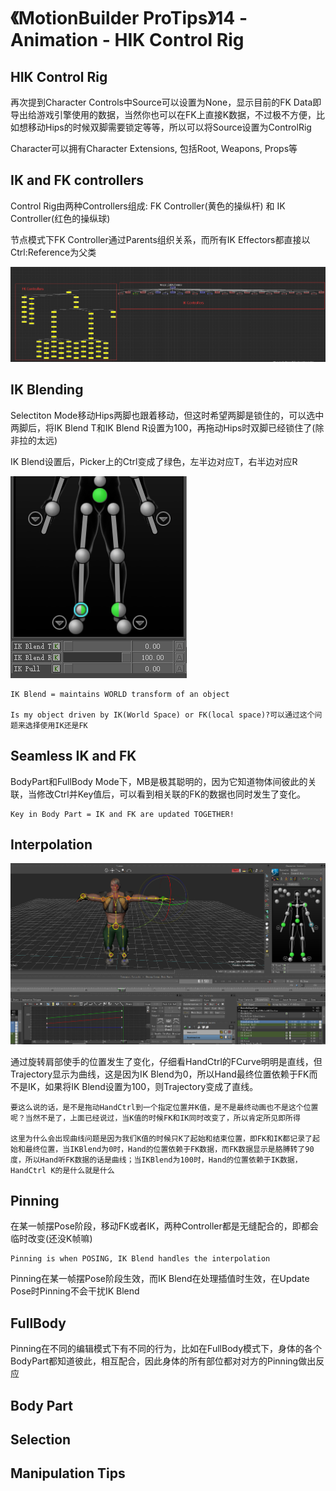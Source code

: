 # 《MotionBuilder ProTips》14 - Animation - HIK Control Rig

<!-- ![Menu](./MotionBuilderProTips14/Menu.png) -->

## HIK Control Rig

再次提到Character Controls中Source可以设置为None，显示目前的FK Data即导出给游戏引擎使用的数据，当然你也可以在FK上直接K数据，不过极不方便，比如想移动Hips的时候双脚需要锁定等等，所以可以将Source设置为ControlRig

Character可以拥有Character Extensions, 包括Root, Weapons, Props等

## IK and FK controllers

Control Rig由两种Controllers组成: FK Controller(黄色的操纵杆) 和 IK Controller(红色的操纵球)

节点模式下FK Controller通过Parents组织关系，而所有IK Effectors都直接以Ctrl:Reference为父类

![ControlRig](./MotionBuilderProTips14/ControlRig.png)

## IK Blending

Selectiton Mode移动Hips两脚也跟着移动，但这时希望两脚是锁住的，可以选中两脚后，将IK Blend T和IK Blend R设置为100，再拖动Hips时双脚已经锁住了(除非拉的太远)

IK Blend设置后，Picker上的Ctrl变成了绿色，左半边对应T，右半边对应R

![IKBlend](./MotionBuilderProTips14/IKBlend.png)

```
IK Blend = maintains WORLD transform of an object

Is my object driven by IK(World Space) or FK(local space)?可以通过这个问题来选择使用IK还是FK

```

## Seamless IK and FK

BodyPart和FullBody Mode下，MB是极其聪明的，因为它知道物体间彼此的关联，当修改Ctrl并Key值后，可以看到相关联的FK的数据也同时发生了变化。

```
Key in Body Part = IK and FK are updated TOGETHER!
```

## Interpolation

![Interpolation](./MotionBuilderProTips14/Interpolation.png)

通过旋转肩部使手的位置发生了变化，仔细看HandCtrl的FCurve明明是直线，但Trajectory显示为曲线，这是因为IK Blend为0，所以Hand最终位置依赖于FK而不是IK，如果将IK Blend设置为100，则Trajectory变成了直线。

```
要这么说的话，是不是拖动HandCtrl到一个指定位置并K值，是不是最终动画也不是这个位置呢？当然不是了，上面已经说过，当K值的时候FK和IK同时改变了，所以肯定所见即所得

这里为什么会出现曲线问题是因为我们K值的时候只K了起始和结束位置，即FK和IK都记录了起始和最终位置，当IKBlend为0时，Hand的位置依赖于FK数据，而FK数据显示是胳膊转了90度，所以Hand听FK数据的话是曲线；当IKBlend为100时，Hand的位置依赖于IK数据，HandCtrl K的是什么就是什么
```

## Pinning

在某一帧摆Pose阶段，移动FK或者IK，两种Controller都是无缝配合的，即都会临时改变(还没K帧嘛)

```
Pinning is when POSING, IK Blend handles the interpolation
```

Pinning在某一帧摆Pose阶段生效，而IK Blend在处理插值时生效，在Update Pose时Pinning不会干扰IK Blend

## FullBody

Pinning在不同的编辑模式下有不同的行为，比如在FullBody模式下，身体的各个BodyPart都知道彼此，相互配合，因此身体的所有部位都对对方的Pinning做出反应

## Body Part



## Selection


## Manipulation Tips

